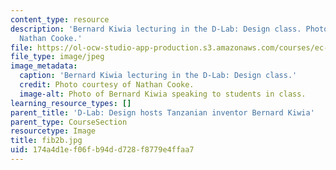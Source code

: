 ```yaml
---
content_type: resource
description: 'Bernard Kiwia lecturing in the D-Lab: Design class. Photo courtesy of
  Nathan Cooke.'
file: https://ol-ocw-studio-app-production.s3.amazonaws.com/courses/ec-720j-d-lab-ii-design-spring-2010/174a4d1ef06fb94dd728f8779e4ffaa7_fib2b.jpg
file_type: image/jpeg
image_metadata:
  caption: 'Bernard Kiwia lecturing in the D-Lab: Design class.'
  credit: Photo courtesy of Nathan Cooke.
  image-alt: Photo of Bernard Kiwia speaking to students in class.
learning_resource_types: []
parent_title: 'D-Lab: Design hosts Tanzanian inventor Bernard Kiwia'
parent_type: CourseSection
resourcetype: Image
title: fib2b.jpg
uid: 174a4d1e-f06f-b94d-d728-f8779e4ffaa7
---
```

